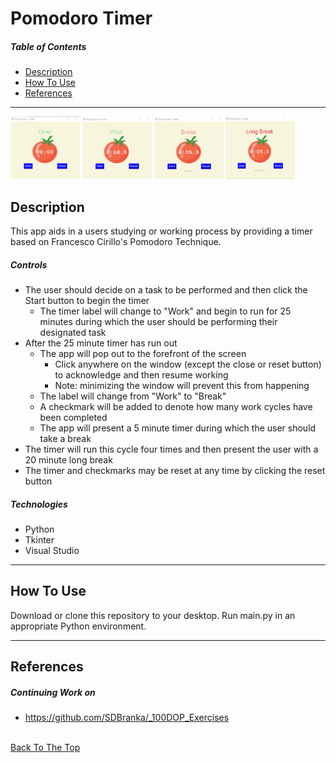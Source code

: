 # Pomodoro Timer

##### Table of Contents

- [Description](#description)
- [How To Use](#how-to-use)
- [References](#references)

---

<p float="center">
    <img src="https://github.com/SDBranka/Pomodoro_Timer/blob/main/Resources/Screenshots/Start_screenshot.png" width=22% alt="start image"/>
    <img src="https://github.com/SDBranka/Pomodoro_Timer/blob/main/Resources/Screenshots/Work_screenshot.png" width=22% alt="work image"/>
    <img src="https://github.com/SDBranka/Pomodoro_Timer/blob/main/Resources/Screenshots/Break_screenshot.png" width=22% alt="break image"/>
    <img src="https://github.com/SDBranka/Pomodoro_Timer/blob/main/Resources/Screenshots/LongBreak_screenshot.png" width=22% height=100 alt="long break image"/>
</p>

## Description

This app aids in a users studying or working process by providing a timer based on Francesco Cirillo's Pomodoro Technique.

##### Controls
<ul>
    <li>The user should decide on a task to be performed and then click the Start button to begin the timer
        <ul>
            <li>The timer label will change to "Work" and begin to run for 25 minutes during which the user should be performing their designated task</li>
        </ul>
    </li>
    <li>After the 25 minute timer has run out
        <ul>
            <li>The app will pop out to the forefront of the screen
                <ul>
                    <li>Click anywhere on the window (except the close or reset button) to acknowledge and then resume working</li>
                    <li>Note: minimizing the window will prevent this from happening</li>
                </ul>
            </li>
            <li>The label will change from "Work" to "Break"</li>
            <li>A checkmark will be added to denote how many work cycles have been completed</li>
            <li>The app will present a 5 minute timer during which the user should take a break</li>
        </ul>
    </li>
    <li>The timer will run this cycle four times and then present the user with a 20 minute long break</li>
    <li>The timer and checkmarks may be reset at any time by clicking the reset button</li>
</ul>

##### Technologies

- Python
- Tkinter
- Visual Studio

---

## How To Use

Download or clone this repository to your desktop. Run main.py in an appropriate Python environment.

---

## References

##### Continuing Work on
- https://github.com/SDBranka/_100DOP_Exercises

\
[Back To The Top](#pomodoro-timer)